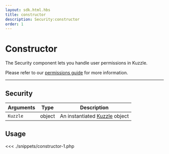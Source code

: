 ```yaml
---
layout: sdk.html.hbs
title: constructor
description: Security:constructor
order: 1
---
```


# Constructor

The Security component lets you handle user permissions in Kuzzle.

Please refer to our [permissions guide](/guide/1/essentials/security/#user-permissions) for more information.

---

## Security

| Arguments | Type   | Description                                                  |
| --------- | ------ | ------------------------------------------------------------ |
| `Kuzzle`  | object | An instantiated [Kuzzle](/sdk-reference/php/3/kuzzle) object |

## Usage

<<< ./snippets/constructor-1.php
